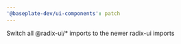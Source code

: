 ```yaml
---
'@baseplate-dev/ui-components': patch
---
```


Switch all @radix-ui/\* imports to the newer radix-ui imports
